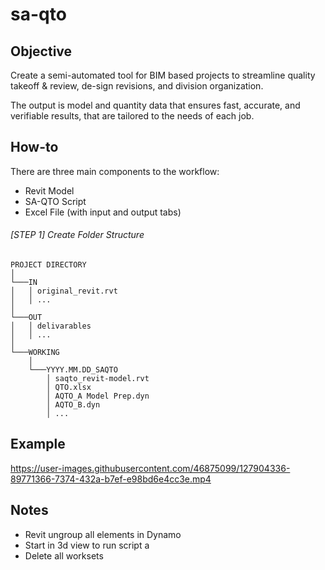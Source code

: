 # sa-qto

## Objective
Create a semi-automated tool for BIM 
based projects to streamline quality takeoff & review, de-sign
revisions, and division organization. 

The output is model and quantity data that ensures fast, accurate,
and verifiable results, that are tailored to the needs 
of each job.

## How-to

There are three main components to the workflow:
* Revit Model
* SA-QTO Script
* Excel File (with input and output tabs)

###### [STEP 1] Create Folder Structure

```
PROJECT DIRECTORY
│     
└───IN
│   │ original_revit.rvt
│   │ ...
│   
└───OUT
│   │ delivarables
│   │ ...
│ 
└───WORKING
    │ 
    └───YYYY.MM.DD_SAQTO
        │ saqto_revit-model.rvt
        │ QTO.xlsx
        │ AQTO_A Model Prep.dyn
        │ AQTO_B.dyn
        │ ...
```



## Example 
https://user-images.githubusercontent.com/46875099/127904336-89771366-7374-432a-b7ef-e98bd6e4cc3e.mp4

## Notes

* Revit ungroup all elements in Dynamo
* Start in 3d view to run script a
* Delete all worksets
